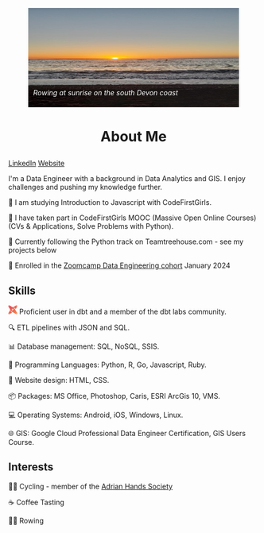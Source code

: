 <figure style="position: relative; text-align: left;">
  <img src="rowing.JPG" alt="Rowing Image" width="100%" height="200" style="max-width: 100%;">
  <figcaption style="position: absolute; bottom: 0; left: 0; z-index: 1; padding: 10px; font-style: italic; color: white;"><p><i>Rowing at sunrise on the south Devon coast</i></p></figcaption>
</figure>



# <p align="center">About Me</p>


 [LinkedIn](https://www.linkedin.com/in/lucy-bufton-23b8b827b/)
[Website](https://www.lucyb.uk)

I'm a Data Engineer with a background in Data Analytics and GIS. I enjoy challenges and pushing my knowledge further.

🦄 I am studying Introduction to Javascript with CodeFirstGirls.

🦄 I have taken part in CodeFirstGirls MOOC (Massive Open Online Courses) (CVs & Applications, Solve Problems with Python).

🦄 Currently following the Python track on Teamtreehouse.com - see my projects below

🦄 Enrolled in the [Zoomcamp Data Engineering cohort](https://github.com/DataTalksClub/data-engineering-zoomcamp) January 2024

## Skills

<img src="images/dbt.png" alt="DBT Emoji" width="18" height="18"> Proficient user in dbt and a member of the dbt labs community.

🔍 ETL pipelines with JSON and SQL.

📊 Database management: SQL, NoSQL, SSIS.

🚀 Programming Languages: Python, R, Go, Javascript, Ruby.

🎨 Website design: HTML, CSS.

📦 Packages: MS Office, Photoshop, Caris, ESRI ArcGis 10, VMS.

💻 Operating Systems: Android, iOS, Windows, Linux.

🌐 GIS: Google Cloud Professional Data Engineer Certification, GIS Users Course.

## Interests

🚴‍♂️ Cycling - member of the [Adrian Hands Society](https://adrianhandssociety.com)

☕ Coffee Tasting

🚣‍♀️ Rowing
